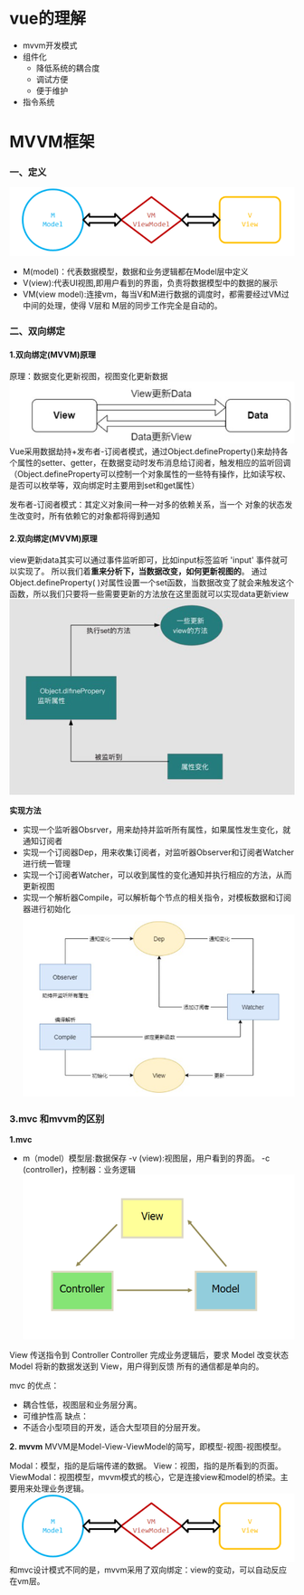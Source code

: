 # vue的理解
- mvvm开发模式
- 组件化
    - 降低系统的耦合度
    - 调试方便
    - 便于维护
- 指令系统
# MVVM框架
### 一、定义
![mvvm](./images/mvvm.png)
- M(model)：代表数据模型，数据和业务逻辑都在Model层中定义
- V(view):代表UI视图,即用户看到的界面，负责将数据模型中的数据的展示
- VM(view model):连接vm，每当V和M进行数据的调度时，都需要经过VM过中间的处理，使得 V层和 M层的同步工作完全是自动的。
### 二、双向绑定
#### 1.双向绑定(MVVM)原理
原理：数据变化更新视图，视图变化更新数据
![mvvm](./images/2.jpg)
Vue采用数据劫持+发布者-订阅者模式，通过Object.defineProperty()来劫持各个属性的setter、getter，在数据变动时发布消息给订阅者，触发相应的监听回调（Object.defineProperty可以控制一个对象属性的一些特有操作，比如读写权、是否可以枚举等，双向绑定时主要用到set和get属性）

发布者-订阅者模式：其定义对象间一种一对多的依赖关系，当一个 对象的状态发生改变时，所有依赖它的对象都将得到通知

#### 2.双向绑定(MVVM)原理


view更新data其实可以通过事件监听即可，比如input标签监听 'input' 事件就可以实现了。
所以我们着**重来分析下，当数据改变，如何更新视图的**。
通过Object.defineProperty( )对属性设置一个set函数，当数据改变了就会来触发这个函数，所以我们只要将一些需要更新的方法放在这里面就可以实现data更新view
![](../Images/mvvm4.png)

**实现方法**
- 实现一个监听器Obsrver，用来劫持并监听所有属性，如果属性发生变化，就通知订阅者
- 实现一个订阅器Dep，用来收集订阅者，对监听器Observer和订阅者Watcher进行统一管理
- 实现一个订阅者Watcher，可以收到属性的变化通知并执行相应的方法，从而更新视图
- 实现一个解析器Compile，可以解析每个节点的相关指令，对模板数据和订阅器进行初始化
![mvvm](./images/3.jpg)

### 3.mvc 和mvvm的区别
**1.mvc** 
- m（model）模型层:数据保存
-v (view):视图层，用户看到的界面。
-c (controller)，控制器：业务逻辑
![4d34affad53b5a33511de0ccbad33fe8.png](../Images/mvc.png)

View 传送指令到 Controller
Controller 完成业务逻辑后，要求 Model 改变状态
Model 将新的数据发送到 View，用户得到反馈
所有的通信都是单向的。

mvc 的优点：
- 耦合性低，视图层和业务层分离。
- 可维护性高
缺点：
- 不适合小型项目的开发，适合大型项目的分层开发。

**2. mvvm**
MVVM是Model-View-ViewModel的简写，即模型-视图-视图模型。

Modal：模型，指的是后端传递的数据。
View：视图，指的是所看到的页面。
ViewModal：视图模型，mvvm模式的核心，它是连接view和model的桥梁。主要用来处理业务逻辑。
![0645b43407e3390e73f8429ed19c304d.png](./images/mvvm.png)
和mvc设计模式不同的是，mvvm采用了双向绑定：view的变动，可以自动反应在vm层。